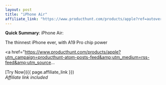 ```yaml
---
layout: post
title: "iPhone Air"
affiliate_link: "https://www.producthunt.com/products/apple?ref=autoverse&utm_source=autoverse"
---
```


**Quick Summary**: iPhone Air: <p>
            The thinnest iPhone ever, with A19 Pro chip power
          </p>
          <p>
            <a href="https://www.producthunt.com/products/apple?utm_campaign=producthunt-atom-posts-feed&amp;utm_medium=rss-feed&amp;utm_source...

[Try Now]({{ page.affiliate_link }})  
*Affiliate link included*
